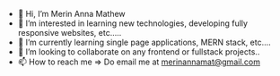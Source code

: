 - 👋 Hi, I’m Merin Anna Mathew
- 👀 I’m interested in learning new technologies, developing fully responsive websites, etc.....
- 🌱 I’m currently learning single page applications, MERN stack, etc....
- 💞️ I’m looking to collaborate on any frontend or fullstack projects..
- 📫 How to reach me => Do email me at merinannamat@gmail.com

<!---
merinmat/merinmat is a ✨ special ✨ repository because its `README.md` (this file) appears on your GitHub profile.
You can click the Preview link to take a look at your changes.
--->
